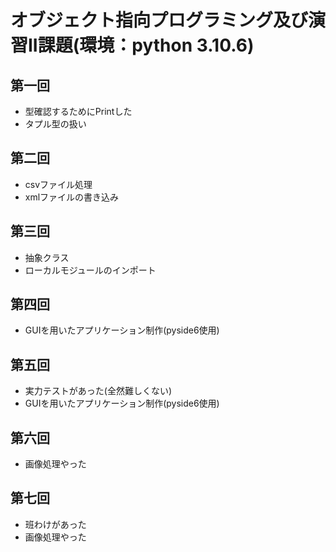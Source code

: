 # オブジェクト指向プログラミング及び演習II課題(環境：python 3.10.6)
## 第一回
- 型確認するためにPrintした
- タプル型の扱い

## 第二回
- csvファイル処理
- xmlファイルの書き込み

## 第三回
- 抽象クラス
- ローカルモジュールのインポート

## 第四回
- GUIを用いたアプリケーション制作(pyside6使用)

## 第五回
- 実力テストがあった(全然難しくない)
- GUIを用いたアプリケーション制作(pyside6使用)

## 第六回
- 画像処理やった

## 第七回
- 班わけがあった
- 画像処理やった
